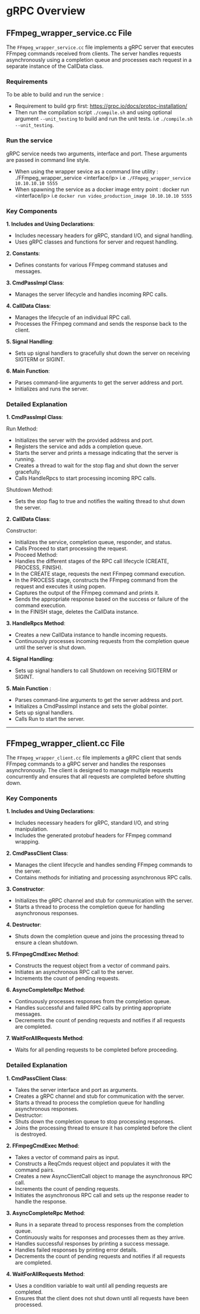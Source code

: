 # gRPC Overview

## FFmpeg_wrapper_service.cc File

The `FFmpeg_wrapper_service.cc` file implements a gRPC server that executes FFmpeg commands received from clients. The server handles requests asynchronously using a completion queue and processes each request in a separate instance of the CallData class.

### Requirements
To be able to build and run the service :
- Requirement to build grp first: https://grpc.io/docs/protoc-installation/
- Then run the compilation script `./compile.sh` and using optional argument `--unit_testing` to build and run the unit tests. i.e `./compile.sh --unit_testing`.

### Run the service

gRPC service needs two arguments, interface and port. These arguments are passed in command line style.

- When using the wrapper sevice as a command line utility : ./FFmpeg_wrapper_service <interface/ip> <port> i.e `./FFmpeg_wrapper_service 10.10.10.10 5555`
- When spawning the service as a docker image entry point : docker run <name of the docker image> <interface/ip> <port> i.e `docker run video_production_image 10.10.10.10 5555`

### Key Components

**1. Includes and Using Declarations**:
- Includes necessary headers for gRPC, standard I/O, and signal handling.
- Uses gRPC classes and functions for server and request handling.

**2. Constants**:

- Defines constants for various FFmpeg command statuses and messages.

**3. CmdPassImpl Class**:

- Manages the server lifecycle and handles incoming RPC calls.

**4. CallData Class**:

-  Manages the lifecycle of an individual RPC call.
- Processes the FFmpeg command and sends the response back to the client.

**5. Signal Handling**:

- Sets up signal handlers to gracefully shut down the server on receiving SIGTERM or SIGINT.

**6. Main Function**:

- Parses command-line arguments to get the server address and port.
- Initializes and runs the server.

### Detailed Explanation

**1. CmdPassImpl Class**:

Run Method:

- Initializes the server with the provided address and port.
- Registers the service and adds a completion queue.
- Starts the server and prints a message indicating that the server is running.
- Creates a thread to wait for the stop flag and shut down the server gracefully.
- Calls HandleRpcs to start processing incoming RPC calls.

Shutdown Method:

- Sets the stop flag to true and notifies the waiting thread to shut down the server.

**2. CallData Class**:

Constructor:

- Initializes the service, completion queue, responder, and status.
- Calls Proceed to start processing the request.
- Proceed Method:
- Handles the different stages of the RPC call lifecycle (CREATE, PROCESS, FINISH).
- In the CREATE stage, requests the next FFmpeg command execution.
- In the PROCESS stage, constructs the FFmpeg command from the request and executes it using popen.
- Captures the output of the FFmpeg command and prints it.
- Sends the appropriate response based on the success or failure of the command execution.
- In the FINISH stage, deletes the CallData instance.

**3. HandleRpcs Method**:

- Creates a new CallData instance to handle incoming requests.
- Continuously processes incoming requests from the completion queue until the server is shut down.

**4. Signal Handling**:

- Sets up signal handlers to call Shutdown on receiving SIGTERM or SIGINT.

**5. Main Function** :

- Parses command-line arguments to get the server address and port.
- Initializes a CmdPassImpl instance and sets the global pointer.
- Sets up signal handlers.
- Calls Run to start the server.

--------------------------------------------------------------------------------------------------------------------

## FFmpeg_wrapper_client.cc File

The `FFmpeg_wrapper_client.cc` file implements a gRPC client that sends FFmpeg commands to a gRPC server and handles the responses asynchronously. The client is designed to manage multiple requests concurrently and ensures that all requests are completed before shutting down.

### Key Components
**1. Includes and Using Declarations**:

- Includes necessary headers for gRPC, standard I/O, and string manipulation.
- Includes the generated protobuf headers for FFmpeg command wrapping.

**2. CmdPassClient Class**:

- Manages the client lifecycle and handles sending FFmpeg commands to the server.
- Contains methods for initiating and processing asynchronous RPC calls.

**3. Constructor**:

- Initializes the gRPC channel and stub for communication with the server.
- Starts a thread to process the completion queue for handling asynchronous responses.

**4. Destructor**:

- Shuts down the completion queue and joins the processing thread to ensure a clean shutdown.

**5. FFmpegCmdExec Method**:

- Constructs the request object from a vector of command pairs.
- Initiates an asynchronous RPC call to the server.
- Increments the count of pending requests.

**6. AsyncCompleteRpc Method**:

- Continuously processes responses from the completion queue.
- Handles successful and failed RPC calls by printing appropriate messages.
- Decrements the count of pending requests and notifies if all requests are completed.

**7. WaitForAllRequests Method**:

- Waits for all pending requests to be completed before proceeding.

### Detailed Explanation

**1. CmdPassClient Class**:

- Takes the server interface and port as arguments.
- Creates a gRPC channel and stub for communication with the server.
- Starts a thread to process the completion queue for handling asynchronous responses.
- Destructor:
- Shuts down the completion queue to stop processing responses.
- Joins the processing thread to ensure it has completed before the client is destroyed.

**2. FFmpegCmdExec Method**:

- Takes a vector of command pairs as input.
- Constructs a ReqCmds request object and populates it with the command pairs.
- Creates a new AsyncClientCall object to manage the asynchronous RPC call.
- Increments the count of pending requests.
- Initiates the asynchronous RPC call and sets up the response reader to handle the response.

**3. AsyncCompleteRpc Method**:

- Runs in a separate thread to process responses from the completion queue.
- Continuously waits for responses and processes them as they arrive.
- Handles successful responses by printing a success message.
- Handles failed responses by printing error details.
- Decrements the count of pending requests and notifies if all requests are completed.

**4. WaitForAllRequests Method**:

- Uses a condition variable to wait until all pending requests are completed.
- Ensures that the client does not shut down until all requests have been processed.
